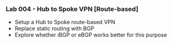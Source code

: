 ### Lab 004 - Hub to Spoke VPN [Route-based]
* Setup a Hub to Spoke route-based VPN
* Replace static routing with BGP
* Explore whether iBGP or eBGP works better for this purpose
